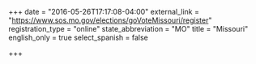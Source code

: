 +++
date = "2016-05-26T17:17:08-04:00"
external_link = "https://www.sos.mo.gov/elections/goVoteMissouri/register"
registration_type = "online"
state_abbreviation = "MO"
title = "Missouri"
english_only = true
select_spanish = false

+++
